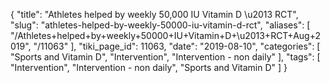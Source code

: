 {
    "title": "Athletes helped by weekly 50,000 IU Vitamin D \u2013 RCT",
    "slug": "athletes-helped-by-weekly-50000-iu-vitamin-d-rct",
    "aliases": [
        "/Athletes+helped+by+weekly+50000+IU+Vitamin+D+\u2013+RCT+Aug+2019",
        "/11063"
    ],
    "tiki_page_id": 11063,
    "date": "2019-08-10",
    "categories": [
        "Sports and Vitamin D",
        "Intervention",
        "Intervention - non daily"
    ],
    "tags": [
        "Intervention",
        "Intervention - non daily",
        "Sports and Vitamin D"
    ]
}